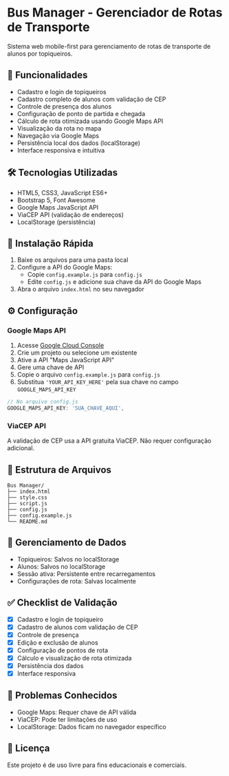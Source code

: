 # Bus Manager - Gerenciador de Rotas de Transporte

Sistema web mobile-first para gerenciamento de rotas de transporte de alunos por topiqueiros.

## 🚌 Funcionalidades

- Cadastro e login de topiqueiros
- Cadastro completo de alunos com validação de CEP
- Controle de presença dos alunos
- Configuração de ponto de partida e chegada
- Cálculo de rota otimizada usando Google Maps API
- Visualização da rota no mapa
- Navegação via Google Maps
- Persistência local dos dados (localStorage)
- Interface responsiva e intuitiva

## 🛠️ Tecnologias Utilizadas

- HTML5, CSS3, JavaScript ES6+
- Bootstrap 5, Font Awesome
- Google Maps JavaScript API
- ViaCEP API (validação de endereços)
- LocalStorage (persistência)

## 🚀 Instalação Rápida

1. Baixe os arquivos para uma pasta local
2. Configure a API do Google Maps:
   - Copie `config.example.js` para `config.js`
   - Edite `config.js` e adicione sua chave da API do Google Maps
3. Abra o arquivo `index.html` no seu navegador

## ⚙️ Configuração

### Google Maps API

1. Acesse [Google Cloud Console](https://console.cloud.google.com/)
2. Crie um projeto ou selecione um existente
3. Ative a API "Maps JavaScript API"
4. Gere uma chave de API
5. Copie o arquivo `config.example.js` para `config.js`
6. Substitua `'YOUR_API_KEY_HERE'` pela sua chave no campo `GOOGLE_MAPS_API_KEY`

```javascript
// No arquivo config.js
GOOGLE_MAPS_API_KEY: 'SUA_CHAVE_AQUI',
```

### ViaCEP API

A validação de CEP usa a API gratuita ViaCEP. Não requer configuração adicional.

## 📁 Estrutura de Arquivos

```
Bus Manager/
├── index.html
├── style.css
├── script.js
├── config.js
├── config.example.js
└── README.md
```

## 💾 Gerenciamento de Dados

- Topiqueiros: Salvos no localStorage
- Alunos: Salvos no localStorage
- Sessão ativa: Persistente entre recarregamentos
- Configurações de rota: Salvas localmente

## ✅ Checklist de Validação

- [x] Cadastro e login de topiqueiro
- [x] Cadastro de alunos com validação de CEP
- [x] Controle de presença
- [x] Edição e exclusão de alunos
- [x] Configuração de pontos de rota
- [x] Cálculo e visualização de rota otimizada
- [x] Persistência dos dados
- [x] Interface responsiva

## 🚨 Problemas Conhecidos

- Google Maps: Requer chave de API válida
- ViaCEP: Pode ter limitações de uso
- LocalStorage: Dados ficam no navegador específico

## 📄 Licença

Este projeto é de uso livre para fins educacionais e comerciais.